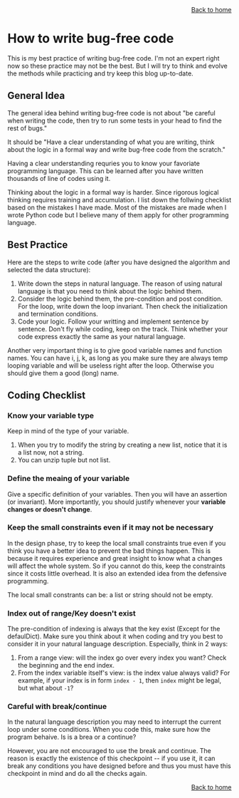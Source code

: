 <div align="right">
    <a class="btn" href="{{ site.baseurl }}">Back to home</a>
</div>

# How to write bug-free code

This is my best practice of writing bug-free code.
I'm not an expert right now so these practice may not be the best.
But I will try to think and evolve the methods while practicing and try keep this blog up-to-date.

## General Idea

The general idea behind writing bug-free code is not about
"be careful when writing the code,
then try to run some tests in your head to find the rest of bugs."

It should be
"Have a clear understanding of what you are writing,
think about the logic in a formal way and write bug-free code from the scratch."

Having a clear understanding requries you to know your favoriate programming language.
This can be learned after you have written thousands of line of codes using it.

Thinking about the logic in a formal way is harder.
Since rigorous logical thinking requires training and accumulation.
I list down the follwing checklist based on the mistakes I have made.
Most of the mistakes are made when I wrote Python code but I believe many of them apply for other programming language.

## Best Practice

Here are the steps to write code (after you have designed the algorithm and selected the data structure):

1. Write down the steps in natural language.
The reason of using natural language is that you need to think about the logic behind them.
1. Consider the logic behind them, the pre-condition and post condition.
For the loop, write down the loop invariant.
Then check the initialization and termination conditions.
1. Code your logic.
Follow your writting and implement sentence by sentence.
Don't fly while coding, keep on the track.
Think whether your code express exactly the same as your natural language.

Another very important thing is to give good variable names and function names.
You can have i, j, k, as long as you make sure they are always temp looping variable and will be useless right after the loop.
Otherwise you should give them a good (long) name.

## Coding Checklist

### Know your variable type
Keep in mind of the type of your variable.
1. When you try to modify the string by creating a new list,
notice that it is a list now, not a string.
2. You can unzip tuple but not list.

### Define the meaing of your variable
Give a specific definition of your variables.
Then you will have an assertion (or invariant).
More importantly, you should justify whenever your **variable changes or doesn't change**.

### Keep the small constraints even if it may not be necessary
In the design phase,
try to keep the local small constraints true even if you think you have a better idea to prevent the bad things happen.
This is because it requires experience and great insight to know what a changes will affect the whole system.
So if you cannot do this,
keep the constraints since it costs little overhead.
It is also an extended idea from the defensive programming.

The local small constrants can be:
a list or string should not be empty.

### Index out of range/Key doesn't exist
The pre-condition of indexing is always that the key exist (Except for the defaulDict).
Make sure you think about it when coding and try you best to consider it in your natural language description.
Especially, think in 2 ways:
1. From a range view:
will the index go over every index you want?
Check the beginning and the end index.
2. From the index variable itself's view:
is the index value always valid?
For example,
if your index is in form ``index - 1``,
then ``index`` might be legal,
but what about ``-1``?

### Careful with break/continue
In the natural language description you may need to interrupt the current loop under some conditions.
When you code this,
make sure how the program behaive.
Is is a brea or a continue?

However, you are not encouraged to use the break and continue.
The reason is exactly the existence of this checkpoint -- if you use it,
it can break any conditions you have designed before and thus you must have this checkpoint in mind and do all the checks again.




<div align="right">
    <a class="btn" href="{{ site.baseurl }}">Back to home</a>
</div>
